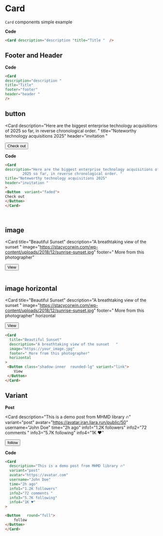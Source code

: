 # Card 



`Card` components  simple example

<div class="  p-6 rounded-lg shadow-inner bg-slate-500/10 flex justify-center items-center ">
<Card
    description="description "
   title="Title "  
/> 
</div>

**Code**

```md
<Card description="description "title="Title "  /> 
```

## Footer and Header

<div class="  p-6 rounded-lg shadow-inner bg-slate-500/10 flex justify-center items-center ">
<Card
description="description "
   title="Title" 
   footer="footer"
    header="header " 
/> 
</div>

**Code**

```md
<Card
description="description "
title="Title" 
footer="footer"
header="header " 
/> 
```

##  button 


<div class="  p-6 rounded-lg shadow-inner bg-slate-500/10 flex justify-center items-center ">


<Card
description="Here are the biggest enterprise technology acquisitions of 2025 so far, in reverse chronological order. "
   title="Noteworthy technology acquisitions 2025" 
    header="invitation " 
> 
<Button  variant="faded">
Check out
</Button>
</Card>
</div>


**Code**
```md
<Card
description="Here are the biggest enterprise technology acquisitions of 
        2025 so far, in reverse chronological order. "
title="Noteworthy technology acquisitions 2025" 
header="invitation " 
> 
<Button  variant="faded">
Check out
</Button>
</Card>
```

‍‍
##  image 

<div class="  p-6 rounded-lg shadow-inner bg-slate-500/10 flex justify-center items-center ">


<Card 
  title="Beautiful Sunset" 
  description="A breathtaking view of the sunset   " 
  image="https://stacycorwin.com/wp-content/uploads/2018/12/sunrise-sunset.jpg" 
  footer=" More from this photographer"
>
<Button class="shadow-inner ring-1 ring-blue-200 rounded-lg" variant="link">
View
</Button>
</Card>
</div>

</br>

##  image  horizontal
<div class="  p-6 rounded-lg shadow-inner bg-slate-500/10 flex justify-center items-center ">

<Card 
  title="Beautiful Sunset" 
  description="A breathtaking view of the sunset   " 
  image="https://stacycorwin.com/wp-content/uploads/2018/12/sunrise-sunset.jpg" 
  footer=" More from this photographer"
  horizontal
>
 <Button class="shadow-inner ring-1 ring-blue-200 rounded-lg" variant="link">
    View
  </Button>
</Card>
</div>

```md
<Card 
  title="Beautiful Sunset" 
  description="A breathtaking view of the sunset   " 
  image="https://your_image.jpg" 
  footer=" More from this photographer"
  horizontal
>
 <Button class="shadow-inner  rounded-lg" variant="link">
    View
 </Button>
</Card>
```
## Variant


**Post**


<div class="  p-6 rounded-lg shadow-inner bg-slate-500/10 flex justify-center items-center ">

<Card 
  description="This is a demo post from MHMD library 🔥" 
  variant="post"
  avatar="https://avatar.iran.liara.run/public/50"
  username="John Doe"
  time="2h ago"
  info1="1.2K followers"
  info2="72 comments "
  info3="5.7K following"
  info4="1K ♥️"
>

<Button   round="full">
    follow
 </Button>
</Card>
</div>

**Code**

```md
<Card 
  description="This is a demo post from MHMD library 🔥" 
  variant="post"
  avatar="https://avatar.com"
  username="John Doe"
  time="2h ago"
  info1="1.2K followers"
  info2="72 comments "
  info3="5.7K following"
  info4="1K ♥️"
>

<Button   round="full">
    follow
</Button>
</Card>
```
